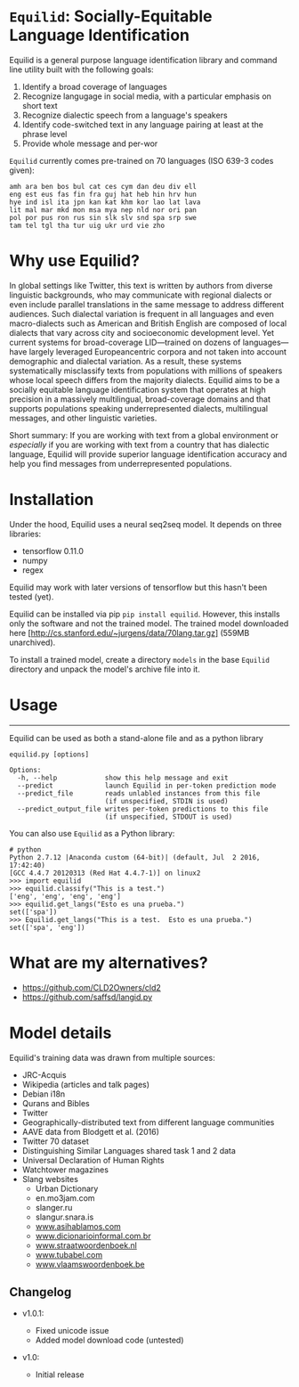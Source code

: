 # ``Equilid``: Socially-Equitable Language Identification

Equilid is a general purpose language identification library and command line utility built with the following goals:

1. Identify a broad coverage of languages
2. Recognize langugage in social media, with a particular emphasis on short text
3. Recognize dialectic speech from a language's speakers
4. Identify code-switched text in any language pairing at least at the phrase level
5. Provide whole message and per-wor 


``Equilid`` currently comes pre-trained on 70 languages (ISO 639-3 codes given):

    amh ara ben bos bul cat ces cym dan deu div ell
    eng est eus fas fin fra guj hat heb hin hrv hun
    hye ind isl ita jpn kan kat khm kor lao lat lava
    lit mal mar mkd mon msa mya nep nld nor ori pan
    pol por pus ron rus sin slk slv snd spa srp swe
    tam tel tgl tha tur uig ukr urd vie zho 

# Why use Equilid?

In global settings like Twitter, this text is written by authors from diverse linguistic backgrounds, who may communicate with regional dialects or even include parallel translations in the same message to address different audiences. Such dialectal variation is frequent in all languages and even macro-dialects such as American and British  English are composed of local dialects that vary across city and socioeconomic development level. Yet current systems for broad-coverage LID—trained on dozens of languages—have largely leveraged Europeancentric corpora and not taken into account demographic and dialectal variation. As a result, these systems systematically misclassify texts from populations with millions of speakers whose local speech differs from the majority dialects. Equilid aims to be a socially equitable language identification system that operates at high precision in a massively multilingual, broad-coverage domains and that supports populations speaking underrepresented dialects, multilingual messages, and other linguistic varieties.  

Short summary: If you are working with text from a global environment or _especially_ if you are working with text from a country that has dialectic language, Equilid will provide superior language identification accuracy and help you find messages from underrepresented populations.

# Installation

Under the hood, Equilid uses a neural seq2seq model.  It depends on three libraries:
  *  tensorflow 0.11.0
  * numpy
  * regex
  
Equilid may work with later versions of tensorflow but this hasn't been tested (yet).

Equilid can be installed via pip ``pip install equilid``.  However, this installs only the software and not the trained model.  The trained model downloaded here [http://cs.stanford.edu/~jurgens/data/70lang.tar.gz] (559MB unarchived).

To install a trained model, create a directory ``models`` in the base ``Equilid`` directory and unpack the model's archive file into it.


# Usage
-----

Equilid can be used as both a stand-alone file and as a python library

    equilid.py [options]

    Options:
      -h, --help            show this help message and exit
      --predict             launch Equilid in per-token prediction mode
      --predict_file        reads unlabled instances from this file 
                            (if unspecified, STDIN is used)
      --predict_output_file writes per-token predictions to this file
                            (if unspecified, STDOUT is used)

You can also use ``Equilid`` as a Python library:

    # python
    Python 2.7.12 |Anaconda custom (64-bit)| (default, Jul  2 2016, 17:42:40) 
    [GCC 4.4.7 20120313 (Red Hat 4.4.7-1)] on linux2
    >>> import equilid
    >>> equilid.classify("This is a test.")
    ['eng', 'eng', 'eng', 'eng']
    >>> equilid.get_langs("Esto es una prueba.")
    set(['spa'])
    >>> Equilid.get_langs("This is a test.  Esto es una prueba.")
    set(['spa', 'eng'])



# What are my alternatives?

  * https://github.com/CLD2Owners/cld2
  * https://github.com/saffsd/langid.py

# Model details

Equilid's training data was drawn from multiple sources:

* JRC-Acquis 
* Wikipedia (articles and talk pages)
* Debian i18n
* Qurans and Bibles
* Twitter
 * Geographically-distributed text from different language communities
 * AAVE data from Blodgett et al. (2016)
 * Twitter 70 dataset
* Distinguishing Similar Languages shared task 1 and 2 data
* Universal Declaration of Human Rights
* Watchtower magazines
* Slang websites
  * Urban Dictionary
  * en.mo3jam.com
  * slanger.ru
  * slangur.snara.is
  * www.asihablamos.com
  * www.dicionarioinformal.com.br
  * www.straatwoordenboek.nl
  * www.tubabel.com
  * www.vlaamswoordenboek.be


Changelog
---------
* v1.0.1:
  * Fixed unicode issue
  * Added model download code (untested)

* v1.0: 
  * Initial release
